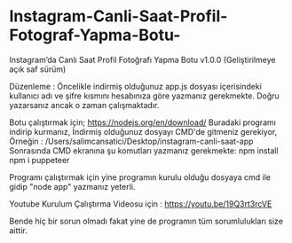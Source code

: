 # Instagram-Canli-Saat-Profil-Fotograf-Yapma-Botu-
Instagram’da Canlı Saat Profil Fotoğrafı Yapma Botu v1.0.0 (Geliştirilmeye açık saf sürüm)




Düzenleme :
Öncelikle indirmiş olduğunuz app.js dosyası içerisindeki kullanıcı adı ve şifre kısmını hesabınıza göre yazmanız gerekmekte. Doğru yazarsanız ancak o zaman çalışmaktadır.

Botu çalıştırmak için;
https://nodejs.org/en/download/ Buradaki programı indirip kurmanız,
İndirmiş olduğunuz dosyayı CMD'de gitmeniz gerekiyor, Örneğin : /Users/salimcansatici/Desktop/instagram-canli-saat-app
Sonrasında CMD ekranına şu komutları yazmanız gerekmekte:
npm install
npm i puppeteer

Programı çalıştırmak için yine programın kurulu olduğu dosyaya cmd ile gidip "node app" yazmanız yeterli. 

Youtube Kurulum Çalıştırma Videosu için : https://youtu.be/19Q3rt3rcVE



Bende hiç bir sorun olmadı fakat yine de programın tüm sorumlulukları size aittir. 
